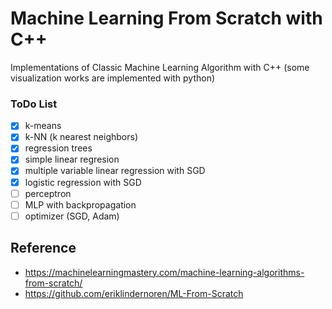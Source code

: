 # Machine Learning From Scratch with C++

Implementations of Classic Machine Learning Algorithm with C++
(some visualization works are implemented with python)

### ToDo List
- [X] k-means
- [X] k-NN (k nearest neighbors)
- [X] regression trees
- [X] simple linear regresion
- [X] multiple variable linear regression with SGD
- [X] logistic regression with SGD
- [ ] perceptron
- [ ] MLP with backpropagation
- [ ] optimizer (SGD, Adam)

## Reference
* https://machinelearningmastery.com/machine-learning-algorithms-from-scratch/
* https://github.com/eriklindernoren/ML-From-Scratch